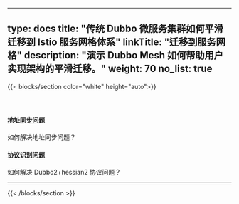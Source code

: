
---
type: docs
title: "传统 Dubbo 微服务集群如何平滑迁移到 Istio 服务网格体系"
linkTitle: "迁移到服务网格"
description: "演示 Dubbo Mesh 如何帮助用户实现架构的平滑迁移。"
weight: 70
no_list: true
---

{{< blocks/section color="white" height="auto">}}
<div class="td-content list-page">
    <div class="lead"></div><header class="article-meta">
    </header><div class="row">
    <div class="col-sm col-md-6 mb-4">
        <div class="h-100 card shadow" href="#">
            <div class="card-body">
                <h4 class="card-title">
                    <a href='{{< relref "./dubbo-mesh/" >}}'>地址同步问题</a>
                </h4>
                <p>如何解决地址同步问题？</p>
            </div>
        </div>
    </div>
    <div class="col-sm col-md-6 mb-4">
        <div class="h-100 card shadow">
            <div class="card-body">
                <h4 class="card-title">
                    <a href='{{< relref "./dubbo-mesh/" >}}'>协议识别问题</a>
                </h4>
                <p>如何解决 Dubbo2+hessian2 协议问题？</p>
            </div>
        </div>
    </div>
</div>
<hr>
</div>

{{< /blocks/section >}}